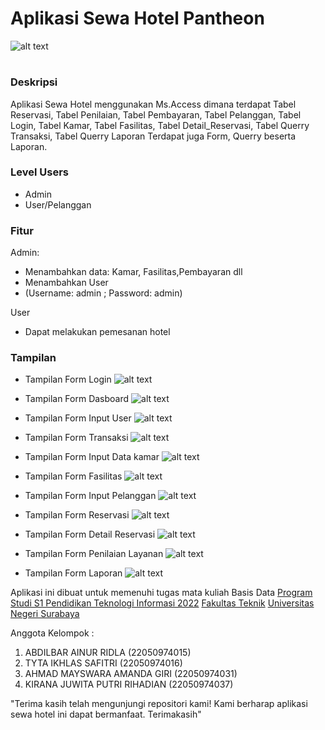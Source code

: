 # Aplikasi Sewa Hotel Pantheon 
![alt text](https://github.com/AbdilbarAR/Sewa-Hotel-Ms.Access/blob/main/Readme%20assets/Screenshot%202023-12-21%20073430.png?raw=true)

#
### Deskripsi
Aplikasi Sewa Hotel menggunakan Ms.Access dimana terdapat Tabel Reservasi, Tabel Penilaian, Tabel Pembayaran, Tabel Pelanggan, Tabel Login, Tabel Kamar, Tabel Fasilitas, Tabel Detail_Reservasi, Tabel Querry Transaksi, Tabel Querry Laporan
Terdapat juga Form, Querry beserta Laporan.

### Level Users
- Admin
- User/Pelanggan

### Fitur
Admin:
- Menambahkan data: Kamar, Fasilitas,Pembayaran dll
- Menambahkan User
- (Username: admin ; Password: admin)

User
- Dapat melakukan pemesanan hotel

### Tampilan
- Tampilan Form Login
![alt text](https://github.com/AbdilbarAR/Sewa-Hotel-Ms.Access/blob/main/Readme%20assets/Screenshot%202023-12-21%20073430.png?raw=true)

- Tampilan Form Dasboard
![alt text](https://github.com/AbdilbarAR/Sewa-Hotel-Ms.Access/blob/main/Readme%20assets/Screenshot%202023-12-21%20073450.png?raw=true)

- Tampilan Form Input User
![alt text](https://github.com/AbdilbarAR/Sewa-Hotel-Ms.Access/blob/main/Readme%20assets/Screenshot%202023-12-21%20073736.png?raw=true)

- Tampilan Form Transaksi
![alt text](https://github.com/AbdilbarAR/Sewa-Hotel-Ms.Access/blob/main/Readme%20assets/Screenshot%202023-12-21%20073509.png?raw=true)

- Tampilan Form Input Data kamar
![alt text](https://github.com/AbdilbarAR/Sewa-Hotel-Ms.Access/blob/main/Readme%20assets/Screenshot%202023-12-21%20073524.png?raw=true)

- Tampilan Form Fasilitas
![alt text](https://github.com/AbdilbarAR/Sewa-Hotel-Ms.Access/blob/main/Readme%20assets/Screenshot%202023-12-21%20073541.png?raw=true)

- Tampilan Form Input Pelanggan
![alt text](https://github.com/AbdilbarAR/Sewa-Hotel-Ms.Access/blob/main/Readme%20assets/Screenshot%202023-12-21%20073556.png?raw=true)

- Tampilan Form Reservasi
![alt text](https://github.com/AbdilbarAR/Sewa-Hotel-Ms.Access/blob/main/Readme%20assets/Screenshot%202023-12-21%20073614.png?raw=true)

- Tampilan Form Detail Reservasi
![alt text](https://github.com/AbdilbarAR/Sewa-Hotel-Ms.Access/blob/main/Readme%20assets/Screenshot%202023-12-21%20073633.png?raw=true)

- Tampilan Form Penilaian Layanan
![alt text](https://github.com/AbdilbarAR/Sewa-Hotel-Ms.Access/blob/main/Readme%20assets/Screenshot%202023-12-21%20073653.png?raw=true)

- Tampilan Form Laporan
![alt text](https://github.com/AbdilbarAR/Sewa-Hotel-Ms.Access/blob/main/Readme%20assets/Screenshot%202023-12-21%20073714.png?raw=true)


Aplikasi ini dibuat untuk memenuhi tugas mata kuliah Basis Data
[Program Studi S1 Pendidikan Teknologi Informasi 2022](https://pendidikan-ti.ft.unesa.ac.id) [Fakultas Teknik](https://ft.unesa.ac.id) [Universitas Negeri Surabaya](https://www.unesa.ac.id/)

Anggota Kelompok :
1. ABDILBAR AINUR RIDLA (22050974015)
2. TYTA IKHLAS SAFITRI (22050974016)
3. AHMAD MAYSWARA AMANDA GIRI (22050974031)
4. KIRANA JUWITA PUTRI RIHADIAN (22050974037)


"Terima kasih telah mengunjungi repositori kami! Kami berharap aplikasi sewa hotel ini dapat bermanfaat. Terimakasih"
